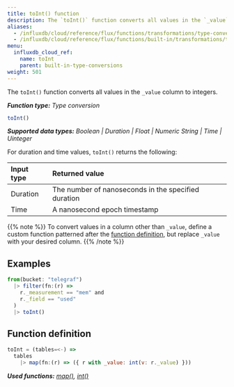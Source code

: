 ```yaml
---
title: toInt() function
description: The `toInt()` function converts all values in the `_value` column to integers.
aliases:
  - /influxdb/cloud/reference/flux/functions/transformations/type-conversions/toint
  - /influxdb/cloud/reference/flux/functions/built-in/transformations/type-conversions/toint/
menu:
  influxdb_cloud_ref:
    name: toInt
    parent: built-in-type-conversions
weight: 501
---
```


The `toInt()` function converts all values in the `_value` column to integers.

_**Function type:** Type conversion_  

```js
toInt()
```

_**Supported data types:** Boolean | Duration | Float | Numeric String | Time | Uinteger_

For duration and time values, `toInt()` returns the following:

| Input type | Returned value                                      |
|:---------- |:--------------                                      |
| Duration   | The number of nanoseconds in the specified duration |
| Time       | A nanosecond epoch timestamp                        |

{{% note %}}
To convert values in a column other than `_value`, define a custom function
patterned after the [function definition](#function-definition),
but replace `_value` with your desired column.
{{% /note %}}

## Examples
```js
from(bucket: "telegraf")
  |> filter(fn:(r) =>
    r._measurement == "mem" and
    r._field == "used"
  )
  |> toInt()
```

## Function definition
```js
toInt = (tables=<-) =>
  tables
    |> map(fn:(r) => ({ r with _value: int(v: r._value) }))
```

_**Used functions:**
[map()](/influxdb/cloud/reference/flux/stdlib/built-in/transformations/map),
[int()](/influxdb/cloud/reference/flux/stdlib/built-in/transformations/type-conversions/int)_
